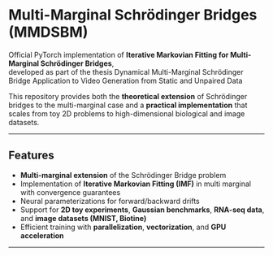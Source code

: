 # Multi-Marginal Schrödinger Bridges (MMDSBM)

Official PyTorch implementation of **Iterative Markovian Fitting for Multi-Marginal Schrödinger Bridges**,  
developed as part of the thesis Dynamical Multi-Marginal
Schrödinger Bridge
Application to Video Generation from Static and Unpaired Data

This repository provides both the **theoretical extension** of Schrödinger bridges to the multi-marginal case 
and a **practical implementation** that scales from toy 2D problems to high-dimensional biological and image datasets.

---

##  Features

- **Multi-marginal extension** of the Schrödinger Bridge problem  
- Implementation of **Iterative Markovian Fitting (IMF)** in multi marginal with convergence guarantees  
- Neural parameterizations for forward/backward drifts  
- Support for **2D toy experiments**, **Gaussian benchmarks**, **RNA-seq data**, and **image datasets (MNIST, Biotine)**  
- Efficient training with **parallelization**, **vectorization**, and **GPU acceleration**  

---

